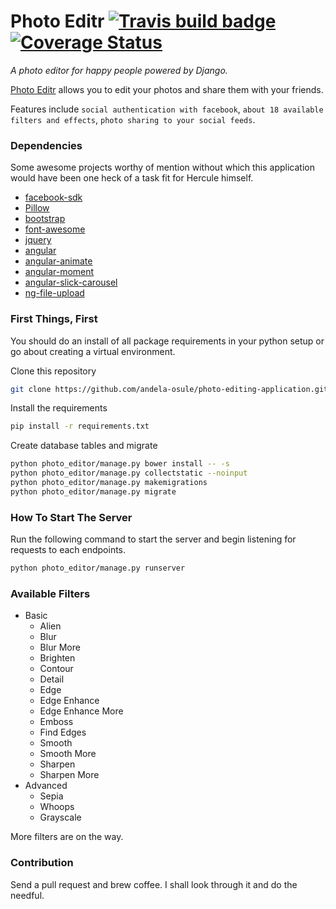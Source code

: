 # Photo Editr [![Travis build badge](https://travis-ci.org/andela-osule/photo-editing-application.svg?branch=master)](https://travis-ci.org/andela-osule/photo-editing-application) [![Coverage Status](https://coveralls.io/repos/andela-osule/photo-editing-application/badge.svg?branch=master&service=github)](https://coveralls.io/github/andela-osule/photo-editing-application?branch=master)

_A photo editor for happy people powered by Django._

[Photo Editr](http://photo-editr.herokuapp.com/) allows you to edit your photos and share them with your friends.

Features include `social authentication with facebook`, `about 18 available filters and effects`, `photo sharing to your social feeds`.

### Dependencies
Some awesome projects worthy of mention without which this application would have been one heck of a task fit for Hercule himself.
- [facebook-sdk](https://github.com/pythonforfacebook/facebook-sdk)
- [Pillow](https://github.com/python-pillow/Pillow)
- [bootstrap](https://github.com/twbs/bootstrap)
- [font-awesome](https://github.com/FortAwesome/Font-Awesome)
- [jquery](https://github.com/jquery/jquery)
- [angular](https://github.com/angular/angular)
- [angular-animate](https://github.com/angular/animate)
- [angular-moment](https://github.com/urish/angular-moment)
- [angular-slick-carousel](https://github.com/devmark/angular-slick-carousel)
- [ng-file-upload](https://github.com/danialfarid/ng-file-upload)

### First Things, First
You should do an install of all package requirements in your python setup or go about creating a virtual environment.

Clone this repository
```bash
git clone https://github.com/andela-osule/photo-editing-application.git & cd photo-editing-application
```
Install the requirements
```bash
pip install -r requirements.txt
```
Create database tables and migrate
```bash
python photo_editor/manage.py bower install -- -s
python photo_editor/manage.py collectstatic --noinput
python photo_editor/manage.py makemigrations
python photo_editor/manage.py migrate
```

### How To Start The Server
Run the following command to start the server and begin listening for requests to each endpoints.
```bash
python photo_editor/manage.py runserver
```

### Available Filters
- Basic
    - Alien
    - Blur
    - Blur More
    - Brighten
    - Contour
    - Detail
    - Edge
    - Edge Enhance
    - Edge Enhance More
    - Emboss
    - Find Edges
    - Smooth
    - Smooth More
    - Sharpen
    - Sharpen More
- Advanced
    - Sepia
    - Whoops
    - Grayscale

More filters are on the way.

### Contribution
Send a pull request and brew coffee. I shall look through it and do the needful.
